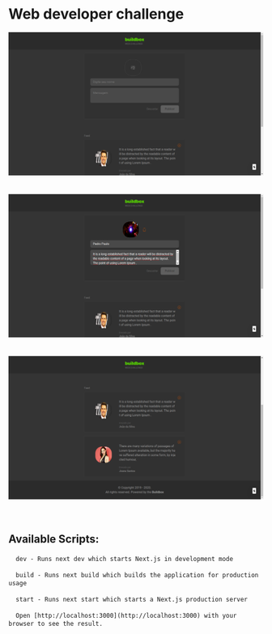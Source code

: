 # Web developer challenge 


  <p>
    <img src="images/1.png" >
    <br>
    <br>
    <br>
    <img src="images/2.png" >
    <br>
    <br>
    <br>
    <img src="images/3.png" >
    <br>
    <br>
    <br>
  </p>

  ## Available Scripts:

      dev - Runs next dev which starts Next.js in development mode

      build - Runs next build which builds the application for production usage

      start - Runs next start which starts a Next.js production server

      Open [http://localhost:3000](http://localhost:3000) with your browser to see the result.


